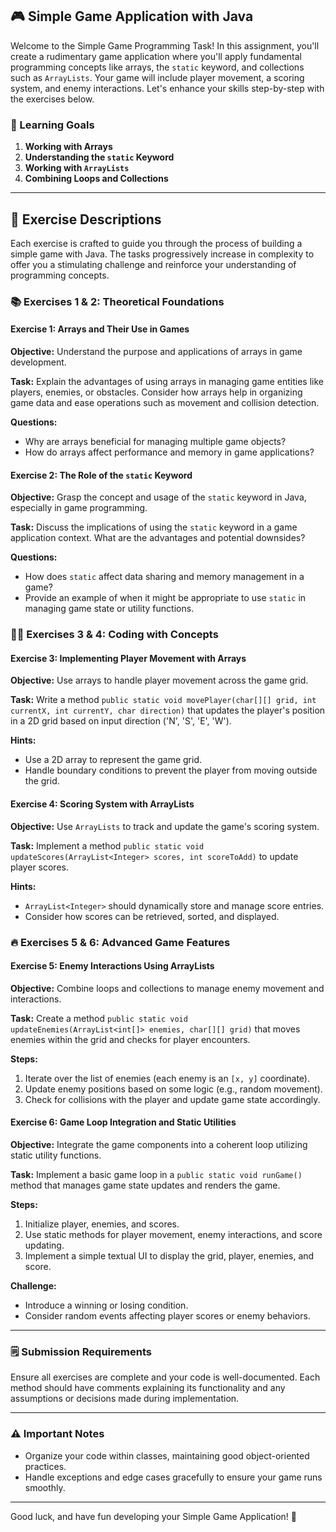 ## 🎮 Simple Game Application with Java

Welcome to the Simple Game Programming Task! In this assignment, you'll create a rudimentary game application where you'll apply fundamental programming concepts like arrays, the `static` keyword, and collections such as `ArrayLists`. Your game will include player movement, a scoring system, and enemy interactions. Let's enhance your skills step-by-step with the exercises below.

### 🌟 Learning Goals

1. **Working with Arrays**
2. **Understanding the `static` Keyword**
3. **Working with `ArrayLists`**
4. **Combining Loops and Collections**

---

## 📝 Exercise Descriptions

Each exercise is crafted to guide you through the process of building a simple game with Java. The tasks progressively increase in complexity to offer you a stimulating challenge and reinforce your understanding of programming concepts.

### 📚 Exercises 1 & 2: Theoretical Foundations

#### Exercise 1: Arrays and Their Use in Games

**Objective:** Understand the purpose and applications of arrays in game development.

**Task:** Explain the advantages of using arrays in managing game entities like players, enemies, or obstacles. Consider how arrays help in organizing game data and ease operations such as movement and collision detection.

**Questions:**
- Why are arrays beneficial for managing multiple game objects?
- How do arrays affect performance and memory in game applications?

#### Exercise 2: The Role of the `static` Keyword

**Objective:** Grasp the concept and usage of the `static` keyword in Java, especially in game programming.

**Task:** Discuss the implications of using the `static` keyword in a game application context. What are the advantages and potential downsides?

**Questions:**
- How does `static` affect data sharing and memory management in a game?
- Provide an example of when it might be appropriate to use `static` in managing game state or utility functions.

### 👨‍💻 Exercises 3 & 4: Coding with Concepts

#### Exercise 3: Implementing Player Movement with Arrays

**Objective:** Use arrays to handle player movement across the game grid.

**Task:** Write a method `public static void movePlayer(char[][] grid, int currentX, int currentY, char direction)` that updates the player's position in a 2D grid based on input direction ('N', 'S', 'E', 'W').

**Hints:**
- Use a 2D array to represent the game grid.
- Handle boundary conditions to prevent the player from moving outside the grid.

#### Exercise 4: Scoring System with ArrayLists

**Objective:** Use `ArrayLists` to track and update the game's scoring system.

**Task:** Implement a method `public static void updateScores(ArrayList<Integer> scores, int scoreToAdd)` to update player scores.

**Hints:**
- `ArrayList<Integer>` should dynamically store and manage score entries.
- Consider how scores can be retrieved, sorted, and displayed.

### 🔥 Exercises 5 & 6: Advanced Game Features

#### Exercise 5: Enemy Interactions Using ArrayLists

**Objective:** Combine loops and collections to manage enemy movement and interactions.

**Task:** Create a method `public static void updateEnemies(ArrayList<int[]> enemies, char[][] grid)` that moves enemies within the grid and checks for player encounters.

**Steps:**
1. Iterate over the list of enemies (each enemy is an `[x, y]` coordinate).
2. Update enemy positions based on some logic (e.g., random movement).
3. Check for collisions with the player and update game state accordingly.

#### Exercise 6: Game Loop Integration and Static Utilities

**Objective:** Integrate the game components into a coherent loop utilizing static utility functions.

**Task:** Implement a basic game loop in a `public static void runGame()` method that manages game state updates and renders the game.

**Steps:**
1. Initialize player, enemies, and scores.
2. Use static methods for player movement, enemy interactions, and score updating.
3. Implement a simple textual UI to display the grid, player, enemies, and score.

**Challenge:**
- Introduce a winning or losing condition.
- Consider random events affecting player scores or enemy behaviors.

---

### 🗒️ Submission Requirements

Ensure all exercises are complete and your code is well-documented. Each method should have comments explaining its functionality and any assumptions or decisions made during implementation.

---

### ⚠️ Important Notes

- Organize your code within classes, maintaining good object-oriented practices.
- Handle exceptions and edge cases gracefully to ensure your game runs smoothly.

---

Good luck, and have fun developing your Simple Game Application! 🌟